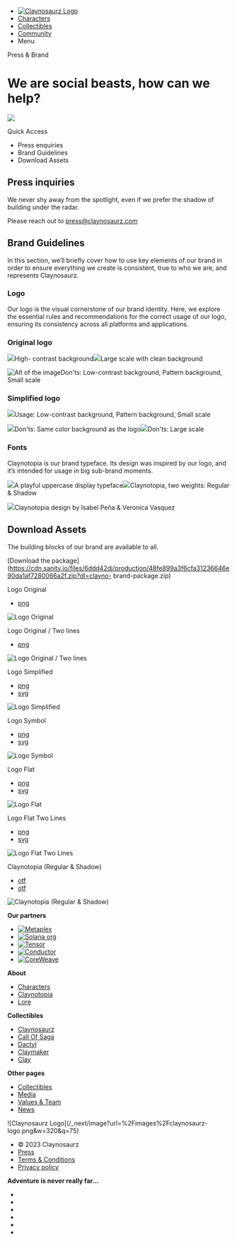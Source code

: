   * [![Claynosaurz Logo](/_next/image?url=%2Fimages%2Fclaynosaurz-logo.png&w=640&q=75)](/)
  * [Characters](/characters)
  * [Collectibles](/collectibles)
  * [Community](/community)
  * Menu

Press & Brand

# We are social beasts, how can we help?

![](/_next/image?url=https%3A%2F%2Fcdn.sanity.io%2Fimages%2F6ddd42dj%2Fproduction%2Fe4debc5f8149ab3bfff16662383f199621ec7198-457x457.svg%3Fw%3D457%26h%3D457&w=1200&q=75)

Quick Access

  * Press enquiries
  * Brand Guidelines
  * Download Assets

## Press inquiries

We never shy away from the spotlight, even if we prefer the shadow of building
under the radar.

Please reach out to [press@claynosaurz.com](mailto:press@claynosaurz.com)

## Brand Guidelines

In this section, we’ll briefly cover how to use key elements of our brand in
order to ensure everything we create is consistent, true to who we are, and
represents Claynosaurz.

### Logo

Our logo is the visual cornerstone of our brand identity. Here, we explore the
essential rules and recommendations for the correct usage of our logo,
ensuring its consistency across all platforms and applications.

### Original logo

![](/_next/image?url=https%3A%2F%2Fcdn.sanity.io%2Fimages%2F6ddd42dj%2Fproduction%2F4d8fcc30388dc91f5dc4fa770f126330df4eb67d-758x454.png%3Fw%3D758%26h%3D454&w=1920&q=75)High-
contrast
background![](/_next/image?url=https%3A%2F%2Fcdn.sanity.io%2Fimages%2F6ddd42dj%2Fproduction%2Fa1c65a469efe4706a64f3e62415dd794e8934f2f-757x454.png%3Fw%3D757%26h%3D454&w=1920&q=75)Large
scale with clean background

![Alt of the
image](/_next/image?url=https%3A%2F%2Fcdn.sanity.io%2Fimages%2F6ddd42dj%2Fproduction%2F4a6b6187fdde868fe7184112605b2cb3685aef8d-1611x455.png%3Fw%3D1611%26h%3D455&w=2048&q=75)Don'ts:
Low-contrast background, Pattern background, Small scale

### Simplified logo

![](/_next/image?url=https%3A%2F%2Fcdn.sanity.io%2Fimages%2F6ddd42dj%2Fproduction%2Fd5f8470ff280fc00df035ec7d931e244de649b0a-1610x454.png%3Fw%3D1610%26h%3D454&w=2048&q=75)Usage:
Low-contrast background, Pattern background, Small scale

![](/_next/image?url=https%3A%2F%2Fcdn.sanity.io%2Fimages%2F6ddd42dj%2Fproduction%2F7894a308ac1118860617ab7faf43c00c4401f720-759x455.png%3Fw%3D759%26h%3D455&w=1920&q=75)Don'ts:
Same color background as the
logo![](/_next/image?url=https%3A%2F%2Fcdn.sanity.io%2Fimages%2F6ddd42dj%2Fproduction%2Fd80fb8f4e4d5f544dfd60c13ef1f05a3b25943a7-759x455.png%3Fw%3D759%26h%3D455&w=1920&q=75)Don'ts:
Large scale

### Fonts

Claynotopia is our brand typeface. Its design was inspired by our logo, and
it’s intended for usage in big sub-brand moments.

![](/_next/image?url=https%3A%2F%2Fcdn.sanity.io%2Fimages%2F6ddd42dj%2Fproduction%2F77898c6758d0a364c68093eb594e20e7607d3c1d-1400x788.png%3Fw%3D1400%26h%3D788&w=2048&q=75)A
playful uppercase display
typeface![](/_next/image?url=https%3A%2F%2Fcdn.sanity.io%2Fimages%2F6ddd42dj%2Fproduction%2F1263eff22ba1e1995b0d54673fe2a8c902dc19b9-1400x788.gif%3Fw%3D1400%26h%3D788&w=2048&q=75)Claynotopia,
two weights: Regular & Shadow

![](/_next/image?url=https%3A%2F%2Fcdn.sanity.io%2Fimages%2F6ddd42dj%2Fproduction%2Fc236e8dc2a89e56c21b8e2556b68dc1caa1fa467-1400x788.png%3Fw%3D1400%26h%3D788&w=2048&q=75)Claynotopia
design by Isabel Peña & Veronica Vasquez

## Download Assets

The building blocks of our brand are available to all.

[Download the
package](https://cdn.sanity.io/files/6ddd42dj/production/48fe899a3f6cfa31236646e90da1af7280066a2f.zip?dl=clayno-
brand-package.zip)

Logo Original

  * [png](https://cdn.sanity.io/files/6ddd42dj/production/156b40ca5d733cf61eed9baccfa709d6be2ce8a9.png?dl=clayno_logo_original.png)

![Logo
Original](/_next/image?url=https%3A%2F%2Fcdn.sanity.io%2Fimages%2F6ddd42dj%2Fproduction%2Fb930fbbe3a96769cad387305c9d0d549bce8a944-915x454.png%3Fw%3D915%26h%3D454&w=1920&q=75)

Logo Original / Two lines

  * [png](https://cdn.sanity.io/files/6ddd42dj/production/9b8fae7326f740705cb18ecd6729365a992b3a7c.png?dl=clayno_logo_original_split.png)

![Logo Original / Two
lines](/_next/image?url=https%3A%2F%2Fcdn.sanity.io%2Fimages%2F6ddd42dj%2Fproduction%2Fe228d12330ef0f9067cf5aa50690e31b484ff3c0-915x454.png%3Fw%3D915%26h%3D454&w=1920&q=75)

Logo Simplified

  * [png](https://cdn.sanity.io/files/6ddd42dj/production/3c402aeb3d524a3fe8f96cd1f163fd5dae2aae18.png?dl=clayno_logo_simplified.png)
  * [svg](https://cdn.sanity.io/files/6ddd42dj/production/b571b9cd0f898ea7d6bf6373866d11d92719a07f.svg?dl=clayno_logo_simplified.svg)

![Logo
Simplified](/_next/image?url=https%3A%2F%2Fcdn.sanity.io%2Fimages%2F6ddd42dj%2Fproduction%2F703bac7dbaf943873a56ab4ccb454926126f7060-915x454.png%3Fw%3D915%26h%3D454&w=1920&q=75)

Logo Symbol

  * [png](https://cdn.sanity.io/files/6ddd42dj/production/d84d89d87ecab367e622d7c9f01ed1657a30b7c0.png?dl=clayno_symbol.png)
  * [svg](https://cdn.sanity.io/files/6ddd42dj/production/256eddaca828d293e6127d9938d64d5077b87a74.svg?dl=clayno_symbol.svg)

![Logo
Symbol](/_next/image?url=https%3A%2F%2Fcdn.sanity.io%2Fimages%2F6ddd42dj%2Fproduction%2F32db2b36235959272a914a6fd92d25e94f537608-915x454.png%3Fw%3D915%26h%3D454&w=1920&q=75)

Logo Flat

  * [png](https://cdn.sanity.io/files/6ddd42dj/production/b99258e384071dd53fe975ac7d16c05c76ebc5ee.png?dl=clayno_logo_flat.png)
  * [svg](https://cdn.sanity.io/files/6ddd42dj/production/03ce1fc0942134a706bf9bb8bbadcb9c4e62aeef.svg?dl=clayno_logo_flat.svg)

![Logo
Flat](/_next/image?url=https%3A%2F%2Fcdn.sanity.io%2Fimages%2F6ddd42dj%2Fproduction%2F7afc912cf4d7c2aa54c22a35586fba18789c1407-915x454.png%3Fw%3D915%26h%3D454&w=1920&q=75)

Logo Flat Two Lines

  * [png](https://cdn.sanity.io/files/6ddd42dj/production/4e8a1b1e98b13582f117b7c9ffc4a6a20a28fb68.png?dl=clayno_logo_flat_split.png)
  * [svg](https://cdn.sanity.io/files/6ddd42dj/production/4b44f364327bb71c935b5b33d5e8060f5ffd438e.svg?dl=clayno_logo_flat_split.svg)

![Logo Flat Two
Lines](/_next/image?url=https%3A%2F%2Fcdn.sanity.io%2Fimages%2F6ddd42dj%2Fproduction%2Fceb0fe047140542f1072919c019789deff421e55-915x454.png%3Fw%3D915%26h%3D454&w=1920&q=75)

Claynotopia (Regular & Shadow)

  * [otf](https://cdn.sanity.io/files/6ddd42dj/production/5b97d1f53e7488fdae2c4f24ec09f35595073e5a.otf?dl=Claynotopia-Regular.otf)
  * [otf](https://cdn.sanity.io/files/6ddd42dj/production/903b799ca342108045266b06100154b283eda105.otf?dl=Claynotopia-Shadow.otf)

![Claynotopia \(Regular &
Shadow\)](/_next/image?url=https%3A%2F%2Fcdn.sanity.io%2Fimages%2F6ddd42dj%2Fproduction%2F7152c0dc72c31cc336ea1534c192f3f741b7c27c-915x454.png%3Fw%3D915%26h%3D454&w=1920&q=75)

**Our partners**

  * [![Metaplex](/_next/image?url=https%3A%2F%2Fcdn.sanity.io%2Fimages%2F6ddd42dj%2Fproduction%2Fe96b2e29713066eb07ee829abc60187908282f6c-514x48.svg%3Frect%3D161%2C0%2C192%2C48%26w%3D200%26h%3D50&w=400&q=75)](https://www.metaplex.com)
  * [![Solana org](/_next/image?url=https%3A%2F%2Fcdn.sanity.io%2Fimages%2F6ddd42dj%2Fproduction%2F4cd65b73b5fea76180d8d19bd5b4288ef41d562a-372x61.svg%3Frect%3D64%2C0%2C244%2C61%26w%3D200%26h%3D50&w=400&q=75)](https://www.solana.org)
  * [![Tensor](/_next/image?url=https%3A%2F%2Fcdn.sanity.io%2Fimages%2F6ddd42dj%2Fproduction%2Fc81421bc08c270fa07dd946e7acbe67ea9adef7a-4421x992.svg%3Frect%3D227%2C0%2C3968%2C992%26w%3D200%26h%3D50&w=400&q=75)](https://tensor.trade)
  * [![Conductor](/_next/image?url=https%3A%2F%2Fcdn.sanity.io%2Fimages%2F6ddd42dj%2Fproduction%2F0d841ce112bd359580f074ae104cd2db0bb5ae52-726x454.svg%3Frect%3D0%2C136%2C726%2C182%26w%3D200%26h%3D50&w=400&q=75)](https://www.conductortech.com/coreweave)
  * [![CoreWeave](/_next/image?url=https%3A%2F%2Fcdn.sanity.io%2Fimages%2F6ddd42dj%2Fproduction%2F59c99e0266a43add08e3640627df28afdee7f6b7-4578x619.svg%3Frect%3D1051%2C0%2C2476%2C619%26w%3D200%26h%3D50&w=400&q=75)](https://www.coreweave.com/)

**About**

  * [ Characters](/characters)
  * [Claynotopia](/claynotopia)
  * [Lore](/lore)

**Collectibles**

  * [ Claynosaurz](/collectibles/claynosaurz)
  * [Call Of Saga](/collectibles/call-of-saga)
  * [Dactyl](/collectibles/dactyl)
  * [Claymaker](/collectibles/claymaker)
  * [Clay](/collectibles/clay)

**Other pages**

  * [ Collectibles](/collectibles)
  * [Media](/media)
  * [Values & Team](/team)
  * [News](/news)

![Claynosaurz Logo](/_next/image?url=%2Fimages%2Fclaynosaurz-
logo.png&w=320&q=75)

  * © 2023 Claynosaurz
  * [Press](/press)
  * [Terms & Conditions](/terms-and-conditions)
  * [Privacy policy](/privacy-policy)

**Adventure is never really far...**

  * [](https://x.com/claynosaurz "twitter")
  * [](https://www.instagram.com/claynosaurz/ "instagram")
  * [](https://discord.gg/claynosaurz "discord")
  * [](https://www.youtube.com/@Claynosaurz_Official "youtube")
  * [](https://www.tiktok.com/@claynosaurz "tiktok")
  * [](https://www.linkedin.com/company/claynosaurz "linkedin")


